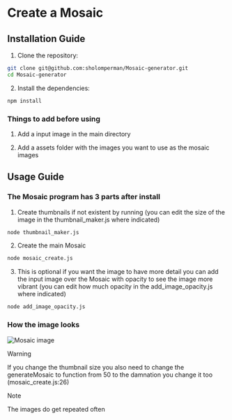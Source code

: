 # Create a Mosaic 

## Installation Guide

1. Clone the repository:
```bash
git clone git@github.com:sholomperman/Mosaic-generator.git
cd Mosaic-generator
```
2. Install the dependencies:
```bash
npm install
```

### Things to add before using
1. Add a input image in the main directory

2. Add a assets folder with the images you want to use as the mosaic images

## Usage Guide

### The Mosaic program has 3 parts after install

1. Create thumbnails if not existent by running (you can edit the size of the image in the thumbnail_maker.js where indicated)
```bash
node thumbnail_maker.js
```

2. Create the main Mosaic
```bash
node mosaic_create.js
```

3. This is optional if you want the image to have more detail you can add the input image over the Mosaic with opacity to see the image more vibrant (you can edit how much opacity in the add_image_opacity.js where indicated)
```bash
node add_image_opacity.js
```

### How the image looks

![Mosaic image](./outputs/output_1706661155459.jpg)

> [!WARNING]
> If you change the thumbnail size you also need to change the generateMosaic to function from 50 to the damnation you change it too (mosaic_create.js:26)

> [!NOTE]
> The images do get repeated often
